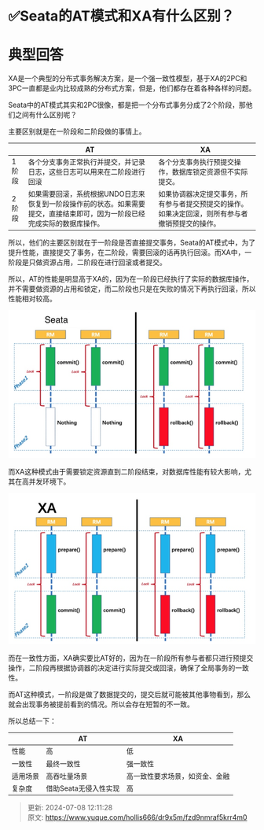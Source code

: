 # ✅Seata的AT模式和XA有什么区别？

# 典型回答


XA是一个典型的分布式事务解决方案，是一个强一致性模型，基于XA的2PC和3PC一直都是业内比较成熟的分布式方案，但是，他们都存在着各种各样的问题。



Seata中的AT模式其实和2PC很像，都是把一个分布式事务分成了2个阶段，那他们之间有什么区别呢？



主要区别就是在一阶段和二阶段做的事情上。

| | AT | XA |
| --- | --- | --- |
| 1阶段 | 各个分支事务正常执行并提交，并记录日志，这些日志可以用来在二阶段进行回滚 | 各个分支事务执行预提交操作，数据库锁定资源但不实际提交。 |
| 2阶段 | 如果需要回滚，系统根据UNDO日志来恢复到一阶段操作前的状态。如果需要提交，直接结束即可，因为一阶段已经完成实际的数据库操作。 | 如果协调器决定提交事务，所有参与者提交预提交的操作。如果决定回滚，则所有参与者撤销预提交的操作。 |




所以，他们的主要区别就在于一阶段是否直接提交事务，Seata的AT模式中，为了提升性能，直接提交了事务，在二阶段，需要回滚的话再执行回滚。而XA中，一阶段是只做资源占用，二阶段在进行回滚或者提交。



所以，AT的性能是明显高于XA的，因为在一阶段已经执行了实际的数据库操作，并不需要做资源的占用和锁定，而二阶段也只是在失败的情况下再执行回滚，所以性能相对较高。



![17187877341161.jpg](./img/q4r6PU-kP-Qnr-xP/1741334975448-2f2d8584-97f2-40d6-97c8-477295aa46c4-300284.jpeg)



而XA这种模式由于需要锁定资源直到二阶段结束，对数据库性能有较大影响，尤其在高并发环境下。



![17187877283965.jpg](./img/q4r6PU-kP-Qnr-xP/1741334975583-9e7e0ed1-5ddd-4e4b-85bf-e894e36c2b55-916255.jpeg)



而在一致性方面，XA确实要比AT好的，因为在一阶段所有参与者都只进行预提交操作，二阶段再根据协调器的决定进行实际提交或回滚，确保了全局事务的一致性。



而AT这种模式，一阶段是做了数据提交的，提交后就可能被其他事物看到，那么就会出现事务被提前看到的情况。所以会存在短暂的不一致。



所以总结一下：

| | AT | XA |
| --- | --- | --- |
| 性能 | 高 | 低 |
| 一致性 | 最终一致性 | 强一致性 |
| 适用场景 | 高吞吐量场景 | 高一致性要求场景，如资金、金融 |
| 复杂度 | 借助Seata无侵入性实现 | 高 |




> 更新: 2024-07-08 12:11:28  
> 原文: <https://www.yuque.com/hollis666/dr9x5m/fzd9nmraf5krr4m0>